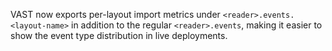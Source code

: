 VAST now exports per-layout import metrics under
`<reader>.events.<layout-name>` in addition to the regular `<reader>.events`,
making it easier to show the event type distribution in live deployments.
